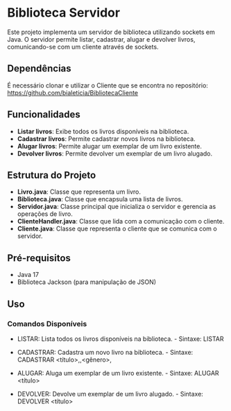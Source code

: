 # Biblioteca Servidor

Este projeto implementa um servidor de biblioteca utilizando sockets em Java. O servidor permite listar, cadastrar, alugar e devolver livros, comunicando-se com um cliente através de sockets.

## Dependências

É necessário clonar e utilizar o Cliente que se encontra no repositório: https://github.com/bialeticia/BibliotecaCliente

## Funcionalidades

- **Listar livros**: Exibe todos os livros disponíveis na biblioteca.
- **Cadastrar livros**: Permite cadastrar novos livros na biblioteca.
- **Alugar livros**: Permite alugar um exemplar de um livro existente.
- **Devolver livros**: Permite devolver um exemplar de um livro alugado.

## Estrutura do Projeto

- **Livro.java**: Classe que representa um livro.
- **Biblioteca.java**: Classe que encapsula uma lista de livros.
- **Servidor.java**: Classe principal que inicializa o servidor e gerencia as operações de livro.
- **ClienteHandler.java**: Classe que lida com a comunicação com o cliente.
- **Cliente.java**: Classe que representa o cliente que se comunica com o servidor.

## Pré-requisitos

- Java 17
- Biblioteca Jackson (para manipulação de JSON)

## Uso
### Comandos Disponíveis

- LISTAR: Lista todos os livros disponíveis na biblioteca.
      - Sintaxe: LISTAR
  
- CADASTRAR: Cadastra um novo livro na biblioteca.
      - Sintaxe: CADASTRAR <título>,<autor>,<gênero>,<exemplares>

- ALUGAR: Aluga um exemplar de um livro existente.
      - Sintaxe: ALUGAR <título>

- DEVOLVER: Devolve um exemplar de um livro alugado.
      - Sintaxe: DEVOLVER <título>
